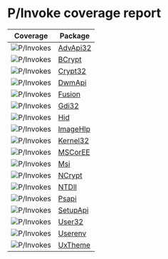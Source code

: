 # P/Invoke coverage report

Coverage  | Package
----------|--------
![P/Invokes](https://img.shields.io/badge/AdvApi32-20/660-red.svg) | [AdvApi32](https://www.nuget.org/packages/PInvoke.AdvApi32)
![P/Invokes](https://img.shields.io/badge/BCrypt-27/58-orange.svg) | [BCrypt](https://www.nuget.org/packages/PInvoke.BCrypt)
![P/Invokes](https://img.shields.io/badge/Crypt32-2/284-red.svg) | [Crypt32](https://www.nuget.org/packages/PInvoke.Crypt32)
![P/Invokes](https://img.shields.io/badge/DwmApi-5/43-red.svg) | [DwmApi](https://www.nuget.org/packages/PInvoke.DwmApi)
![P/Invokes](https://img.shields.io/badge/Fusion-1/17-red.svg) | [Fusion](https://www.nuget.org/packages/PInvoke.Fusion)
![P/Invokes](https://img.shields.io/badge/Gdi32-2/810-red.svg) | [Gdi32](https://www.nuget.org/packages/PInvoke.Gdi32)
![P/Invokes](https://img.shields.io/badge/Hid-9/44-red.svg) | [Hid](https://www.nuget.org/packages/PInvoke.Hid)
![P/Invokes](https://img.shields.io/badge/ImageHlp-2/131-red.svg) | [ImageHlp](https://www.nuget.org/packages/PInvoke.ImageHlp)
![P/Invokes](https://img.shields.io/badge/Kernel32-67/1324-red.svg) | [Kernel32](https://www.nuget.org/packages/PInvoke.Kernel32)
![P/Invokes](https://img.shields.io/badge/MSCorEE-7/121-red.svg) | [MSCorEE](https://www.nuget.org/packages/PInvoke.MSCorEE)
![P/Invokes](https://img.shields.io/badge/Msi-3/168-red.svg) | [Msi](https://www.nuget.org/packages/PInvoke.Msi)
![P/Invokes](https://img.shields.io/badge/NCrypt-24/82-red.svg) | [NCrypt](https://www.nuget.org/packages/PInvoke.NCrypt)
![P/Invokes](https://img.shields.io/badge/NTDll-3/2215-red.svg) | [NTDll](https://www.nuget.org/packages/PInvoke.NTDll)
![P/Invokes](https://img.shields.io/badge/Psapi-1/20-red.svg) | [Psapi](https://www.nuget.org/packages/PInvoke.Psapi)
![P/Invokes](https://img.shields.io/badge/SetupApi-5/492-red.svg) | [SetupApi](https://www.nuget.org/packages/PInvoke.SetupApi)
![P/Invokes](https://img.shields.io/badge/User32-28/784-red.svg) | [User32](https://www.nuget.org/packages/PInvoke.User32)
![P/Invokes](https://img.shields.io/badge/Userenv-2/49-red.svg) | [Userenv](https://www.nuget.org/packages/PInvoke.Userenv)
![P/Invokes](https://img.shields.io/badge/UxTheme-3/84-red.svg) | [UxTheme](https://www.nuget.org/packages/PInvoke.UxTheme)
